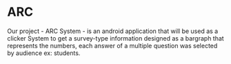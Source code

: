 # ARC
Our project - ARC System - is an android application that will be used as a clicker System to get a survey-type information designed as a bargraph that represents the numbers, each answer  of a multiple question was selected by audience ex: students.

